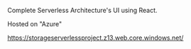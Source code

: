 Complete Serverless Architecture's UI using React.

Hosted on "Azure"

https://storageserverlessproject.z13.web.core.windows.net/
